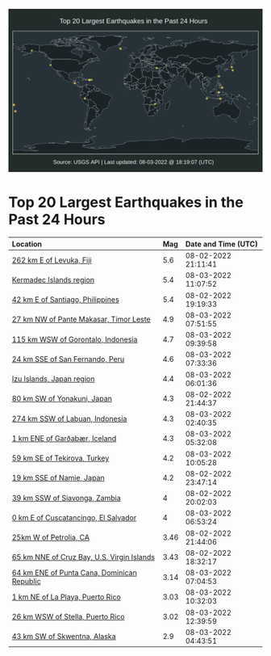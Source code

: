 ![Map](./map.png)

# Top 20 Largest Earthquakes in the Past 24 Hours

| Location | Mag | Date and Time (UTC) |
|:---|:---|:---|
| [262 km E of Levuka, Fiji](https://earthquake.usgs.gov/earthquakes/eventpage/us6000i7k8) | 5.6 | 08-02-2022 21:11:41 |
| [Kermadec Islands region](https://earthquake.usgs.gov/earthquakes/eventpage/us6000i7qi) | 5.4 | 08-03-2022 11:07:52 |
| [42 km E of Santiago, Philippines](https://earthquake.usgs.gov/earthquakes/eventpage/us6000i7j6) | 5.4 | 08-02-2022 19:19:33 |
| [27 km NW of Pante Makasar, Timor Leste](https://earthquake.usgs.gov/earthquakes/eventpage/us6000i7ph) | 4.9 | 08-03-2022 07:51:55 |
| [115 km WSW of Gorontalo, Indonesia](https://earthquake.usgs.gov/earthquakes/eventpage/us6000i7q4) | 4.7 | 08-03-2022 09:39:58 |
| [24 km SSE of San Fernando, Peru](https://earthquake.usgs.gov/earthquakes/eventpage/us6000i7pe) | 4.6 | 08-03-2022 07:33:36 |
| [Izu Islands, Japan region](https://earthquake.usgs.gov/earthquakes/eventpage/us6000i7p6) | 4.4 | 08-03-2022 06:01:36 |
| [80 km SW of Yonakuni, Japan](https://earthquake.usgs.gov/earthquakes/eventpage/us6000i7km) | 4.3 | 08-02-2022 21:44:37 |
| [274 km SSW of Labuan, Indonesia](https://earthquake.usgs.gov/earthquakes/eventpage/us6000i7mb) | 4.3 | 08-03-2022 02:40:35 |
| [1 km ENE of Garðabær, Iceland](https://earthquake.usgs.gov/earthquakes/eventpage/us6000i7nx) | 4.3 | 08-03-2022 05:32:08 |
| [59 km SE of Tekirova, Turkey](https://earthquake.usgs.gov/earthquakes/eventpage/us6000i7q8) | 4.2 | 08-03-2022 10:05:28 |
| [19 km SSE of Namie, Japan](https://earthquake.usgs.gov/earthquakes/eventpage/us6000i7ld) | 4.2 | 08-02-2022 23:47:14 |
| [39 km SSW of Siavonga, Zambia](https://earthquake.usgs.gov/earthquakes/eventpage/us6000i7jj) | 4 | 08-02-2022 20:02:03 |
| [0 km E of Cuscatancingo, El Salvador](https://earthquake.usgs.gov/earthquakes/eventpage/us6000i7pb) | 4 | 08-03-2022 06:53:24 |
| [25km W of Petrolia, CA](https://earthquake.usgs.gov/earthquakes/eventpage/nc73763275) | 3.46 | 08-02-2022 21:44:06 |
| [65 km NNE of Cruz Bay, U.S. Virgin Islands](https://earthquake.usgs.gov/earthquakes/eventpage/pr71362188) | 3.43 | 08-02-2022 18:32:17 |
| [64 km ENE of Punta Cana, Dominican Republic](https://earthquake.usgs.gov/earthquakes/eventpage/pr71362288) | 3.14 | 08-03-2022 07:04:53 |
| [1 km NE of La Playa, Puerto Rico](https://earthquake.usgs.gov/earthquakes/eventpage/pr71362293) | 3.03 | 08-03-2022 10:32:03 |
| [26 km WSW of Stella, Puerto Rico](https://earthquake.usgs.gov/earthquakes/eventpage/pr71362303) | 3.02 | 08-03-2022 12:39:59 |
| [43 km SW of Skwentna, Alaska](https://earthquake.usgs.gov/earthquakes/eventpage/ak0229vn6obl) | 2.9 | 08-03-2022 04:43:51 |
